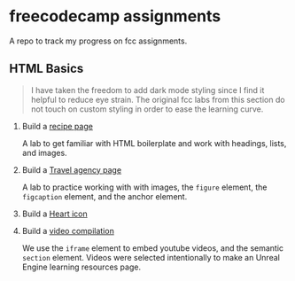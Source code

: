 # freecodecamp assignments

A repo to track my progress on fcc assignments.

## HTML Basics

> I have taken the freedom to add dark mode styling since I find it helpful to reduce eye strain.
> The original fcc labs from this section do not touch on custom styling in order to ease the learning curve.

1. Build a [recipe page](basic-html/recipe.html)

   A lab to get familiar with HTML boilerplate and work with headings, lists, and images.

2. Build a [Travel agency page](basic-html/travel-agency.html)

   A lab to practice working with with images, the `figure` element, the `figcaption` element, and the anchor element.

3. Build a [Heart icon](basic-html/heart-icon.html)

4. Build a [video compilation](basic-html/video-compilation.html)

   We use the `iframe` element to embed youtube videos, and the semantic `section` element.
   Videos were selected intentionally to make an Unreal Engine learning resources page.
